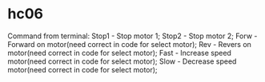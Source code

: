 # hc06
Command from terminal:
Stop1 - Stop motor 1;
Stop2 - Stop motor 2;
Forw - Forward on motor(need correct in code for select motor);
Rev - Revers on motor(need correct in code for select motor);
Fast - Increase speed motor(need correct in code for select motor);
Slow - Decrease speed motor(need correct in code for select motor);

